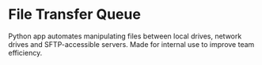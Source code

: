 # File Transfer Queue
Python app automates manipulating files between local drives, network drives and SFTP-accessible servers. Made for internal use to improve team efficiency.
